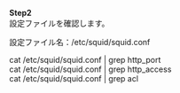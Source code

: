 **Step2**  
設定ファイルを確認します。  

設定ファイル名：/etc/squid/squid.conf  

cat /etc/squid/squid.conf | grep http_port  
cat /etc/squid/squid.conf | grep http_access  
cat /etc/squid/squid.conf | grep acl  
